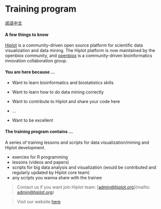 # Training program 
[阅读中文](./README_zh.md)

#### A few things to know

[Hiplot](https://hiplot.com.cn) is a community-driven open source platform for scientific data visualization and data mining. The Hiplot platform is now maintained by the openbiox community, and [openbiox](https://github.com/openbiox) is a community-driven bioinformatics innovation collaboration group. 



#### You are here because ...

- Want to learn bioinformatics and biostatistics skills
- Want to learn how to do data mining correctly
- Want to contribute to Hiplot and share your code here

- ...
- Want to be excellent



#### The training program contains ...

A series of training lessons and scripts for data visualization/mining and Hiplot development.

- exercies for R programming
- lessons (videos and papers)
- scripts for big data analysis and visualization (would be contributed and regularly updated by Hiplot core team)
- any scripts you wanna share with the trainee



>  Contact us if you want join Hiplot team: [admin@hiplot.org](mailto: admin@hiplot.org)

>  Visit our website [here](https://hiplot.com.cn)